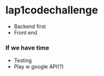 # lap1codechallenge





- Backend first
- Front end





### If we have time

- Testing 
- Play w google API(?)
